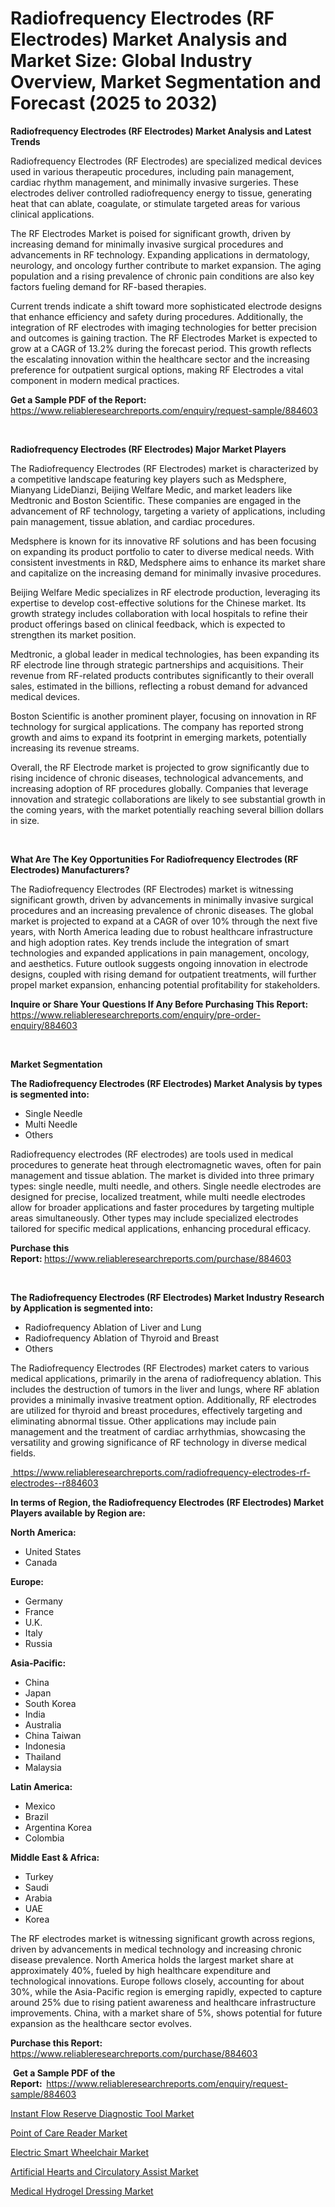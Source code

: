 <p><h1>Radiofrequency Electrodes (RF Electrodes) Market Analysis and Market Size: Global Industry Overview, Market Segmentation and Forecast (2025 to 2032)</h1></p><p><strong>Radiofrequency Electrodes (RF Electrodes) Market Analysis and Latest Trends</strong></p>
<p><p>Radiofrequency Electrodes (RF Electrodes) are specialized medical devices used in various therapeutic procedures, including pain management, cardiac rhythm management, and minimally invasive surgeries. These electrodes deliver controlled radiofrequency energy to tissue, generating heat that can ablate, coagulate, or stimulate targeted areas for various clinical applications.</p><p>The RF Electrodes Market is poised for significant growth, driven by increasing demand for minimally invasive surgical procedures and advancements in RF technology. Expanding applications in dermatology, neurology, and oncology further contribute to market expansion. The aging population and a rising prevalence of chronic pain conditions are also key factors fueling demand for RF-based therapies.</p><p>Current trends indicate a shift toward more sophisticated electrode designs that enhance efficiency and safety during procedures. Additionally, the integration of RF electrodes with imaging technologies for better precision and outcomes is gaining traction. The RF Electrodes Market is expected to grow at a CAGR of 13.2% during the forecast period. This growth reflects the escalating innovation within the healthcare sector and the increasing preference for outpatient surgical options, making RF Electrodes a vital component in modern medical practices.</p></p>
<p><strong>Get a Sample PDF of the Report:&nbsp;</strong> <a href="https://www.reliableresearchreports.com/enquiry/request-sample/884603?utm_campaign=33&utm_medium=2&utm_source=Github&utm_content=ia&utm_term=04032025&utm_id=radiofrequency-electrodes-rf-electrodes">https://www.reliableresearchreports.com/enquiry/request-sample/884603</a></p>
<p>&nbsp;</p>
<p><strong>Radiofrequency Electrodes (RF Electrodes) Major Market Players</strong></p>
<p><p>The Radiofrequency Electrodes (RF Electrodes) market is characterized by a competitive landscape featuring key players such as Medsphere, Mianyang LideDianzi, Beijing Welfare Medic, and market leaders like Medtronic and Boston Scientific. These companies are engaged in the advancement of RF technology, targeting a variety of applications, including pain management, tissue ablation, and cardiac procedures.</p><p>Medsphere is known for its innovative RF solutions and has been focusing on expanding its product portfolio to cater to diverse medical needs. With consistent investments in R&D, Medsphere aims to enhance its market share and capitalize on the increasing demand for minimally invasive procedures.</p><p>Beijing Welfare Medic specializes in RF electrode production, leveraging its expertise to develop cost-effective solutions for the Chinese market. Its growth strategy includes collaboration with local hospitals to refine their product offerings based on clinical feedback, which is expected to strengthen its market position.</p><p>Medtronic, a global leader in medical technologies, has been expanding its RF electrode line through strategic partnerships and acquisitions. Their revenue from RF-related products contributes significantly to their overall sales, estimated in the billions, reflecting a robust demand for advanced medical devices.</p><p>Boston Scientific is another prominent player, focusing on innovation in RF technology for surgical applications. The company has reported strong growth and aims to expand its footprint in emerging markets, potentially increasing its revenue streams.</p><p>Overall, the RF Electrode market is projected to grow significantly due to rising incidence of chronic diseases, technological advancements, and increasing adoption of RF procedures globally. Companies that leverage innovation and strategic collaborations are likely to see substantial growth in the coming years, with the market potentially reaching several billion dollars in size.</p></p>
<p>&nbsp;</p>
<p><strong>What Are The Key Opportunities For Radiofrequency Electrodes (RF Electrodes) Manufacturers?</strong></p>
<p><p>The Radiofrequency Electrodes (RF Electrodes) market is witnessing significant growth, driven by advancements in minimally invasive surgical procedures and an increasing prevalence of chronic diseases. The global market is projected to expand at a CAGR of over 10% through the next five years, with North America leading due to robust healthcare infrastructure and high adoption rates. Key trends include the integration of smart technologies and expanded applications in pain management, oncology, and aesthetics. Future outlook suggests ongoing innovation in electrode designs, coupled with rising demand for outpatient treatments, will further propel market expansion, enhancing potential profitability for stakeholders.</p></p>
<p><strong>Inquire or Share Your Questions If Any Before Purchasing This Report:</strong> <a href="https://www.reliableresearchreports.com/enquiry/pre-order-enquiry/884603?utm_campaign=33&utm_medium=2&utm_source=Github&utm_content=ia&utm_term=04032025&utm_id=radiofrequency-electrodes-rf-electrodes">https://www.reliableresearchreports.com/enquiry/pre-order-enquiry/884603</a></p>
<p>&nbsp;</p>
<p><strong>Market Segmentation</strong></p>
<p><strong>The Radiofrequency Electrodes (RF Electrodes) Market Analysis by types is segmented into:</strong></p>
<p><ul><li>Single Needle</li><li>Multi Needle</li><li>Others</li></ul></p>
<p><p>Radiofrequency electrodes (RF electrodes) are tools used in medical procedures to generate heat through electromagnetic waves, often for pain management and tissue ablation. The market is divided into three primary types: single needle, multi needle, and others. Single needle electrodes are designed for precise, localized treatment, while multi needle electrodes allow for broader applications and faster procedures by targeting multiple areas simultaneously. Other types may include specialized electrodes tailored for specific medical applications, enhancing procedural efficacy.</p></p>
<p><strong>Purchase this Report:&nbsp;</strong><a href="https://www.reliableresearchreports.com/purchase/884603?utm_campaign=33&utm_medium=2&utm_source=Github&utm_content=ia&utm_term=04032025&utm_id=radiofrequency-electrodes-rf-electrodes">https://www.reliableresearchreports.com/purchase/884603</a></p>
<p>&nbsp;</p>
<p><strong>The Radiofrequency Electrodes (RF Electrodes) Market Industry Research by Application is segmented into:</strong></p>
<p><ul><li>Radiofrequency Ablation of Liver and Lung</li><li>Radiofrequency Ablation of Thyroid and Breast</li><li>Others</li></ul></p>
<p><p>The Radiofrequency Electrodes (RF Electrodes) market caters to various medical applications, primarily in the arena of radiofrequency ablation. This includes the destruction of tumors in the liver and lungs, where RF ablation provides a minimally invasive treatment option. Additionally, RF electrodes are utilized for thyroid and breast procedures, effectively targeting and eliminating abnormal tissue. Other applications may include pain management and the treatment of cardiac arrhythmias, showcasing the versatility and growing significance of RF technology in diverse medical fields.</p></p>
<p><a href="https://www.reliableresearchreports.com/radiofrequency-electrodes-rf-electrodes--r884603?utm_campaign=33&utm_medium=2&utm_source=Github&utm_content=ia&utm_term=04032025&utm_id=radiofrequency-electrodes-rf-electrodes">&nbsp;https://www.reliableresearchreports.com/radiofrequency-electrodes-rf-electrodes--r884603</a></p>
<p><strong>In terms of Region, the Radiofrequency Electrodes (RF Electrodes) Market Players available by Region are:</strong></p>
<p>
    <p> <strong> North America: </strong>
        <ul>
            <li>United States</li>
            <li>Canada</li>
        </ul>
        </p> 
    <p> <strong> Europe: </strong>
        <ul>
            <li>Germany</li>
            <li>France</li>
            <li>U.K.</li>
            <li>Italy</li>
            <li>Russia</li>
        </ul>
        </p> 
    <p> <strong> Asia-Pacific: </strong>
        <ul>
            <li>China</li>
            <li>Japan</li>
            <li>South Korea</li>
            <li>India</li>
            <li>Australia</li>
            <li>China Taiwan</li>
            <li>Indonesia</li>
            <li>Thailand</li>
            <li>Malaysia</li>
        </ul>
        </p> 
    <p> <strong> Latin America: </strong>
        <ul>
            <li>Mexico</li>
            <li>Brazil</li>
            <li>Argentina Korea</li>
            <li>Colombia</li>
        </ul>
        </p> 
    <p> <strong> Middle East & Africa: </strong>
        <ul>
            <li>Turkey</li>
            <li>Saudi</li>
            <li>Arabia</li>
            <li>UAE</li>
            <li>Korea</li>
        </ul>
    </p>
    </p>
<p><p>The RF electrodes market is witnessing significant growth across regions, driven by advancements in medical technology and increasing chronic disease prevalence. North America holds the largest market share at approximately 40%, fueled by high healthcare expenditure and technological innovations. Europe follows closely, accounting for about 30%, while the Asia-Pacific region is emerging rapidly, expected to capture around 25% due to rising patient awareness and healthcare infrastructure improvements. China, with a market share of 5%, shows potential for future expansion as the healthcare sector evolves.</p></p>
<p><strong>Purchase this Report: </strong><a href="https://www.reliableresearchreports.com/purchase/884603?utm_campaign=33&utm_medium=2&utm_source=Github&utm_content=ia&utm_term=04032025&utm_id=radiofrequency-electrodes-rf-electrodes">https://www.reliableresearchreports.com/purchase/884603</a></p>
<p>&nbsp;<strong>Get a Sample PDF of the Report:&nbsp;&nbsp;</strong><a href="https://www.reliableresearchreports.com/enquiry/request-sample/884603?utm_campaign=33&utm_medium=2&utm_source=Github&utm_content=ia&utm_term=04032025&utm_id=radiofrequency-electrodes-rf-electrodes">https://www.reliableresearchreports.com/enquiry/request-sample/884603</a></p>
<p><strong></strong></p>
<p><p><a href="https://github.com/elvutedipela/Market-Research-Report-List-1/blob/main/instant-flow-reserve-diagnostic-tool-market.md?utm_campaign=33&utm_medium=2&utm_source=Github&utm_content=ia&utm_term=04032025&utm_id=radiofrequency-electrodes-rf-electrodes">Instant Flow Reserve Diagnostic Tool Market</a></p><p><a href="https://github.com/nkbaroga/Market-Research-Report-List-1/blob/main/point-of-care-reader-market.md?utm_campaign=33&utm_medium=2&utm_source=Github&utm_content=ia&utm_term=04032025&utm_id=radiofrequency-electrodes-rf-electrodes">Point of Care Reader Market</a></p><p><a href="https://github.com/ritooesiaba/Market-Research-Report-List-1/blob/main/electric-smart-wheelchair-market.md?utm_campaign=33&utm_medium=2&utm_source=Github&utm_content=ia&utm_term=04032025&utm_id=radiofrequency-electrodes-rf-electrodes">Electric Smart Wheelchair Market</a></p><p><a href="https://github.com/sawrovpipolo/Market-Research-Report-List-1/blob/main/artificial-hearts-and-circulatory-assist-market.md?utm_campaign=33&utm_medium=2&utm_source=Github&utm_content=ia&utm_term=04032025&utm_id=radiofrequency-electrodes-rf-electrodes">Artificial Hearts and Circulatory Assist Market</a></p><p><a href="https://github.com/aarajlyre/Market-Research-Report-List-1/blob/main/medical-hydrogel-dressing-market.md?utm_campaign=33&utm_medium=2&utm_source=Github&utm_content=ia&utm_term=04032025&utm_id=radiofrequency-electrodes-rf-electrodes">Medical Hydrogel Dressing Market</a></p></p>